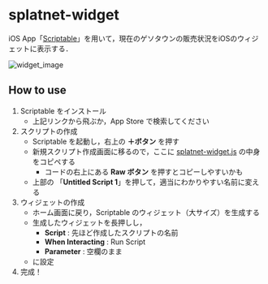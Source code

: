 # splatnet-widget
iOS App「[Scriptable](https://apps.apple.com/us/app/scriptable/id1405459188)」を用いて，現在のゲソタウンの販売状況をiOSのウィジェットに表示する．

![widget_image](https://user-images.githubusercontent.com/59227194/195637289-d97b817c-63ed-4c3e-b562-e7ca161e7947.jpeg)

## How to use
1. Scriptable をインストール
	- 上記リンクから飛ぶか，App Store で検索してください
2. スクリプトの作成
	- Scriptable を起動し，右上の **＋ボタン** を押す
	- 新規スクリプト作成画面に移るので，ここに [splatnet-widget.js](https://github.com/idat50me/splatnet-widget/blob/main/splatnet-widget.js) の中身をコピペする
		- コードの右上にある **Raw ボタン** を押すとコピーしやすいかも
	- 上部の 「**Untitled Script 1**」を押して，適当にわかりやすい名前に変える
3. ウィジェットの作成
	- ホーム画面に戻り，Scriptable のウィジェット（大サイズ）を生成する
	- 生成したウィジェットを長押しし，
		- **Script** : 先ほど作成したスクリプトの名前
		- **When Interacting** : Run Script
		- **Parameter** : 空欄のまま
	- に設定
4. 完成！
